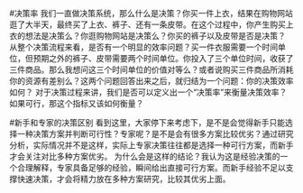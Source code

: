 #决策率
我们一直做决策系统，那么什么是决策？你买一件上衣，结果在购物网站逛了大半天，最终买了上衣、裤子、还有一条皮带。在这个过程中，你产生购买上衣的想法是决策么？你逛购物网站是决策么？你买的裤子以及皮带是否是决策？
从整个决策流程来看，是否有一个明显的效率问题？买一件衣服需要一个时间单位，但预期之外的裤子、皮带需要两个时间单位。你投入了三个单位时间，收获了三件商品。那么我想问这三个时间单位的价值对等么？或者说购买三件商品所消耗你的资源有差别么？这两个问题回答出来之后，就归结为一个问题：你的决策效率如何？
对于决策过程来讲，我们是否可以定义出一个“决策率”来衡量决策效率？如果可行，那这个指标又该如何衡量？

#新手和专家的决策区别
看到这里，大家停下来考虑下，是不是会觉得新手只能选择一种决策方案并判断可行性？专家呢？是不是会有很多方案比较优劣？通过研究分析，实际情况并不是这样，实际上专家决策往往都是选择一种可行方案，而新手才会关注对比多种方案优劣。
为什么会是这样的结论？我认为这是经验决策的一个合理解释，专家具备足够的经验，瞬间给出直接可行方案。而新手经验不足以支撑快速决策，才会将精力放在多种方案研究，比较其优劣上面。